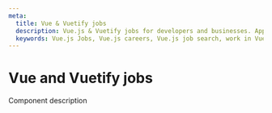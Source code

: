```yaml
---
meta:
  title: Vue & Vuetify jobs
  description: Vue.js & Vuetify jobs for developers and businesses. Apply to Software Engineer, Full Stack Developer, Senior Software Engineer and more!
  keywords: Vue.js Jobs, Vue.js careers, Vue.js job search, work in Vue.js, Vuetify jobs for Vue
---
```


# Vue and Vuetify jobs
Component description

<entry-ad />

<backmatter />
